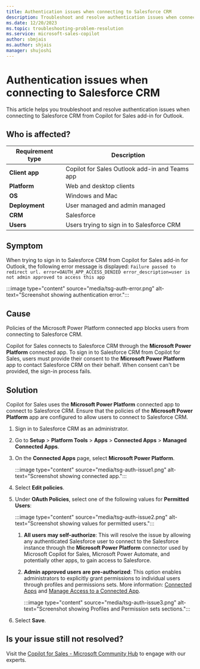 ```yaml
---
title: Authentication issues when connecting to Salesforce CRM
description: Troubleshoot and resolve authentication issues when connecting to Salesforce CRM from Copilot for Sales.
ms.date: 12/20/2023
ms.topic: troubleshooting-problem-resolution
ms.service: microsoft-sales-copilot
author: sbmjais
ms.author: shjais
manager: shujoshi
---
```


# Authentication issues when connecting to Salesforce CRM

This article helps you troubleshoot and resolve authentication issues when connecting to Salesforce CRM from Copilot for Sales add-in for Outlook.

## Who is affected?

| Requirement type |Description  |
|---------|---------|
|**Client app**     |  Copilot for Sales Outlook add-in and Teams app   |
|**Platform**     | Web and desktop clients         |
|**OS**     | Windows and Mac         |
|**Deployment**     | User managed and admin managed       |
|**CRM**     | Salesforce      |
|**Users**     | Users trying to sign in to Salesforce CRM |

## Symptom

When trying to sign in to Salesforce CRM from Copilot for Sales add-in for Outlook, the following error message is displayed:
`Failure passed to redirect url. error=OAUTH_APP_ACCESS_DENIED error_description=user is not admin approved to access this app`

:::image type="content" source="media/tsg-auth-error.png" alt-text="Screenshot showing authentication error.":::

## Cause

Policies of the Microsoft Power Platform connected app blocks users from connecting to Salesforce CRM.

Copilot for Sales connects to Salesforce CRM through the **Microsoft Power Platform** connected app. To sign in to Salesforce CRM from Copilot for Sales, users must provide their consent to the **Microsoft Power Platform** app to contact Salesforce CRM on their behalf. When consent can't be provided, the sign-in process fails.

## Solution

Copilot for Sales uses the **Microsoft Power Platform** connected app to connect to Salesforce CRM. Ensure that the policies of the **Microsoft Power Platform** app are configured to allow users to connect to Salesforce CRM.

1. Sign in to Salesforce CRM as an administrator.

2. Go to **Setup** > **Platform Tools** > **Apps** > **Connected Apps** > **Managed Connected Apps**.

3. On the **Connected Apps** page, select **Microsoft Power Platform**. 

    :::image type="content" source="media/tsg-auth-issue1.png" alt-text="Screenshot showing connected app."::: 

4. Select **Edit policies**.

5. Under **OAuth Policies**, select one of the following values for **Permitted Users**:

    :::image type="content" source="media/tsg-auth-issue2.png" alt-text="Screenshot showing values for permitted users.":::    

    1. **All users may self-authorize**: This will resolve the issue by allowing any authenticated Salesforce user to connect to the Salesforce instance through the **Microsoft Power Platform** connector used by Microsoft Copilot for Sales, Microsoft Power Automate, and potentially other apps, to gain access to Salesforce.

    1. **Admin approved users are pre-authorized**: This option enables administrators to explicitly grant permissions to individual users through profiles and permissions sets. More information: [Connected Apps](https://help.salesforce.com/s/articleView?id=sf.connected_app_overview.htm&type=5) and [Manage Access to a Connected App](https://help.salesforce.com/s/articleView?id=sf.connected_app_manage.htm&type=5).
    
        :::image type="content" source="media/tsg-auth-issue3.png" alt-text="Screenshot showing Profiles and Permission sets sections."::: 

6. Select **Save**.

## Is your issue still not resolved?

Visit the [Copilot for Sales - Microsoft Community Hub](https://techcommunity.microsoft.com/t5/viva-sales/bd-p/VivaSales) to engage with our experts.

